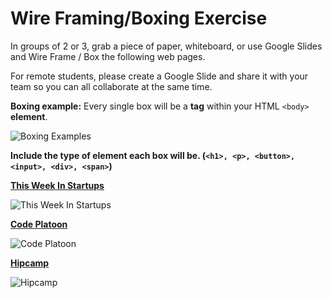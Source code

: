 # Wire Framing/Boxing Exercise

In groups of 2 or 3, grab a piece of paper, whiteboard, or use Google Slides and Wire Frame / Box the following web pages. 

For remote students, please create a Google Slide and share it with your team so you can all collaborate at the same time.

__Boxing example:__
Every single box will be a __tag__ within your HTML `<body>` __element__.

![Boxing Examples](https://github.com/oscarplatoon/curriculum/blob/master/page-resources/boxing.png)

__Include the type of element each box will be. (`<h1>, <p>, <button>, <input>, <div>, <span>`)__

__[This Week In Startups](https://thisweekinstartups.com/)__

![This Week In Startups](https://github.com/oscarplatoon/curriculum/blob/master/page-resources/twist.png)

__[Code Platoon](https://www.codeplatoon.org/)__

![Code Platoon](https://github.com/oscarplatoon/curriculum/blob/master/page-resources/code_platoon.png)

__[Hipcamp](https://www.hipcamp.com/)__

![Hipcamp](https://github.com/oscarplatoon/curriculum/blob/master/page-resources/hipcamp.png)
